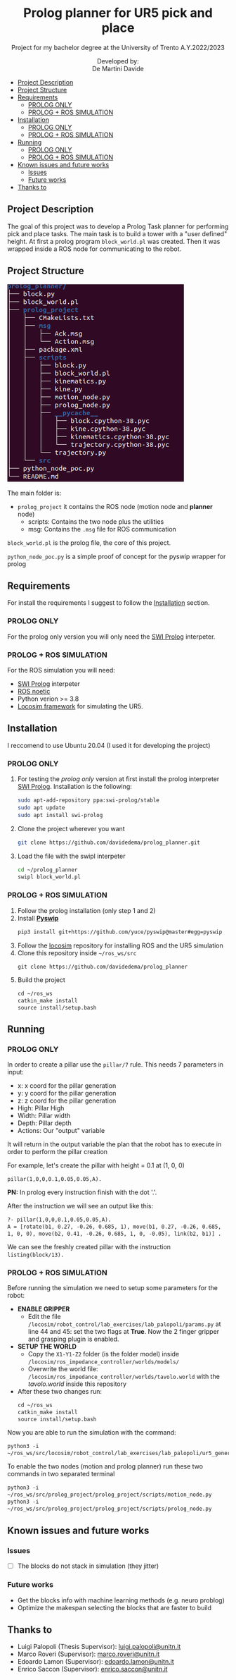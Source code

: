 <p align='center'>
    <h1 align="center">Prolog planner for UR5 pick and place</h1>
    <p align="center">
    Project for my bachelor degree at the University of Trento A.Y.2022/2023
    </p>
    <p align='center'>
    Developed by:<br>
    De Martini Davide <br>
    </p>   
</p>

- [Project Description](#project-description)
- [Project Structure](#project-structure)
- [Requirements](#requirements)
  - [PROLOG ONLY](#prolog-only)
  - [PROLOG + ROS SIMULATION](#prolog--ros-simulation)
- [Installation](#installation)
  - [PROLOG ONLY](#prolog-only-1)
  - [PROLOG + ROS SIMULATION](#prolog--ros-simulation-1)
- [Running](#running)
  - [PROLOG ONLY](#prolog-only-2)
  - [PROLOG + ROS SIMULATION](#prolog--ros-simulation-2)
- [Known issues and future works](#known-issues-and-future-works)
  - [Issues](#issues)
  - [Future works](#future-works)
- [Thanks to](#thanks-to)


## Project Description
The goal of this project was to develop a Prolog Task planner for performing pick and place tasks. The main task is to build a tower with a "user defined" height. At first a prolog program `block_world.pl` was created. Then it was wrapped inside a ROS node for communicating to the robot. 

## Project Structure
![](img/p_structure.png)

The main folder is:
- `prolog_project` it contains the ROS node (motion node and **planner** node)
    - scripts: Contains the two node plus the utilities
    - msg: Contains the `.msg` file for ROS communication

`block_world.pl` is the prolog file, the core of this project.

`python_node_poc.py` is a simple proof of concept for the pyswip wrapper for prolog

## Requirements

For install the requirements I suggest to follow the [Installation](#installation) section.

### PROLOG ONLY
For the prolog only version you will only need the [SWI Prolog](https://www.swi-prolog.org/build/PPA.html) interpeter.

### PROLOG + ROS SIMULATION
For the ROS simulation you will need:
- [SWI Prolog](https://www.swi-prolog.org/build/PPA.html) interpeter
- [ROS noetic](http://wiki.ros.org/noetic)
- Python verion >= 3.8
- [Locosim framework](https://github.com/mfocchi/locosim) for simulating the UR5.


## Installation

I reccomend to use Ubuntu 20.04 (I used it for developing the project) 

### PROLOG ONLY
1) For testing the *prolog only* version at first install the prolog interpreter [SWI Prolog](https://www.swi-prolog.org/build/PPA.html). Installation is the following:
    ```BASH
    sudo apt-add-repository ppa:swi-prolog/stable
    sudo apt update
    sudo apt install swi-prolog
    ```
2) Clone the project wherever you want
    ```BASH
    git clone https://github.com/davidedema/prolog_planner.git
    ```
3) Load the file with the swipl interpeter
    ```BASH
    cd ~/prolog_planner
    swipl block_world.pl
    ```
### PROLOG + ROS SIMULATION
1) Follow the prolog installation (only step 1 and 2)
2) Install [**Pyswip**](https://github.com/yuce/pyswip)
    ```BASH
    pip3 install git+https://github.com/yuce/pyswip@master#egg=pyswip
    ```
3) Follow the [locosim](https://github.com/mfocchi/locosim) repository for installing ROS and the UR5 simulation
4) Clone this repository inside `~/ros_ws/src`
    ```
    git clone https://github.com/davidedema/prolog_planner
    ```
5) Build the project
    ```
    cd ~/ros_ws
    catkin_make install
    source install/setup.bash
    ```
## Running

### PROLOG ONLY
In order to create a pillar use the `pillar/7` rule. This needs 7 parameters in input:
- x: x coord for the pillar generation
- y: y coord for the pillar generation
- z: z coord for the pillar generation
- High: Pillar High
- Width: Pillar width
- Depth: Pillar depth
- Actions: Our "output" variable

It will return in the output variable the plan that the robot has to execute in order to perform the pillar creation

For example, let's create the pillar with height = 0.1 at (1, 0, 0)
```
pillar(1,0,0,0.1,0.05,0.05,A).
```
**PN:** In prolog every instruction finish with the dot '.'. 

After the instruction we will see an output like this:
```
?- pillar(1,0,0,0.1,0.05,0.05,A).
A = [rotate(b1, 0.27, -0.26, 0.685, 1), move(b1, 0.27, -0.26, 0.685, 1, 0, 0), move(b2, 0.41, -0.26, 0.685, 1, 0, -0.05), link(b2, b1)] .
```
We can see the freshly created pillar with the instruction `listing(block/13).`

### PROLOG + ROS SIMULATION
Before running the simulation we need to setup some parameters for the robot:
- **ENABLE GRIPPER**
    - Edit the file `/locosim/robot_control/lab_exercises/lab_palopoli/params.py` at line 44 and 45: set the two flags at **True**. Now the 2 finger gripper and grasping plugin is enabled.
- **SETUP THE WORLD**
    - Copy the `X1-Y1-Z2` folder (is the folder model) inside `/locosim/ros_impedance_controller/worlds/models/`
    - Overwrite the world file: `/locosim/ros_impedance_controller/worlds/tavolo.world` with the *tavolo.world* inside this repository
- After these two changes run:
    ```
    cd ~/ros_ws
    catkin_make install
    source install/setup.bash
    ```

Now you are able to run the simulation with the command:
```
python3 -i ~/ros_ws/src/locosim/robot_control/lab_exercises/lab_palopoli/ur5_generic.py
```
To enable the two nodes (motion and prolog planner) run these two commands in two separated terminal
```
python3 -i ~/ros_ws/src/prolog_project/prolog_project/scripts/motion_node.py
python3 -i ~/ros_ws/src/prolog_project/prolog_project/scripts/prolog_node.py
```


## Known issues and future works

### Issues
- [ ] The blocks do not stack in simulation (they jitter)

### Future works
- Get the blocks info with machine learning methods (e.g. neuro problog)
- Optimize the makespan selecting the blocks that are faster to build 

## Thanks to
- Luigi Palopoli (Thesis Supervisor): luigi.palopoli@unitn.it
- Marco Roveri (Supervisor): marco.roveri@unitn.it
- Edoardo Lamon (Supervisor): edoardo.lamon@unitn.it
- Enrico Saccon (Supervisor): enrico.saccon@unitn.it



